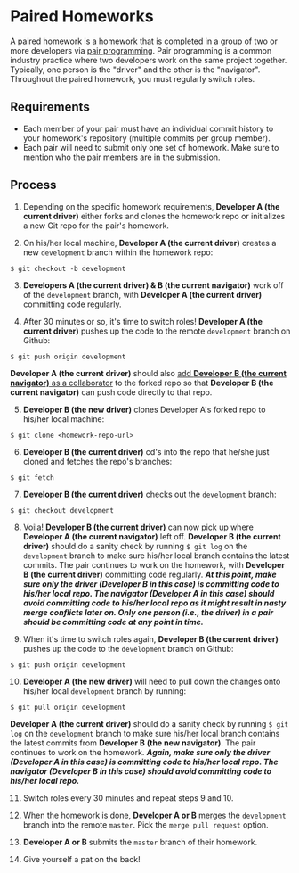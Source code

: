 # Paired Homeworks
A paired homework is a homework that is completed in a group of two or more developers via [pair programming](https://git.generalassemb.ly/seir-323/intro-to-pair-programming). Pair programming is a common industry practice where two developers work on the same project together. Typically, one person is the "driver" and the other is the "navigator". Throughout the paired homework, you must regularly switch roles.

## Requirements
- Each member of your pair must have an individual commit history to your homework's repository (multiple commits per group member).
- Each pair will need to submit only one set of homework. Make sure to mention who the pair members are in the submission.

## Process

1. Depending on the specific homework requirements, **Developer A (the current driver)** either forks and clones the homework repo or initializes a new Git repo for the pair's homework.

2. On his/her local machine, **Developer A (the current driver)** creates a new `development` branch within the homework repo:
  ```
  $ git checkout -b development
  ```
  
3. **Developers A (the current driver) & B (the current navigator)** work off of the `development` branch, with **Developer A (the current driver)** committing code regularly.

4. After 30 minutes or so, it's time to switch roles! **Developer A (the current driver)** pushes up the code to the remote `development` branch on Github:
```
$ git push origin development
```
**Developer A (the current driver)** should also [add **Developer B (the current navigator)** as a collaborator](https://help.github.jp/enterprise/2.11/user/articles/inviting-collaborators-to-a-personal-repository/) to the forked repo so that **Developer B (the current navigator)** can push code directly to that repo.

5. **Developer B (the new driver)** clones Developer A's forked repo to his/her local machine:
  ```
  $ git clone <homework-repo-url>
  ```
  
6. **Developer B (the current driver)** cd's into the repo that he/she just cloned and fetches the repo's branches:
  ```
  $ git fetch
  ```
  
7. **Developer B (the current driver)** checks out the `development` branch:
  ```
  $ git checkout development
  ```
  
8. Voila! **Developer B (the current driver)** can now pick up where **Developer A (the current navigator)** left off. **Developer B (the current driver)** should do a sanity check by running `$ git log` on the `development` branch to make sure his/her local branch contains the latest commits. The pair continues to work on the homework, with **Developer B (the current driver)** committing code regularly. ***At this point, make sure only the driver (Developer B in this case) is committing code to his/her local repo. The navigator (Developer A in this case) should avoid committing code to his/her local repo as it might result in nasty merge conflicts later on. Only one person (i.e., the driver) in a pair should be committing code at any point in time.***

9. When it's time to switch roles again, **Developer B (the current driver)** pushes up the code to the `development` branch on Github:
  ```
  $ git push origin development
  ```
  
10. **Developer A (the new driver)** will need to pull down the changes onto his/her local `development` branch by running:
  ```
  $ git pull origin development
  ```
**Developer A (the current driver)** should do a sanity check by running `$ git log` on the `development` branch to make sure his/her local branch contains the latest commits from **Developer B (the new navigator)**. The pair continues to work on the homework. ***Again, make sure only the driver (Developer A in this case) is committing code to his/her local repo. The navigator (Developer B in this case) should avoid committing code to his/her local repo.***
 
11. Switch roles every 30 minutes and repeat steps 9 and 10.

12. When the homework is done, **Developer A or B** [merges](https://help.github.com/en/github/collaborating-with-issues-and-pull-requests/merging-a-pull-request#merging-a-pull-request-on-github) the `development` branch into the remote `master`. Pick the `merge pull request` option.

13. **Developer A or B** submits the `master` branch of their homework.

14. Give yourself a pat on the back!

